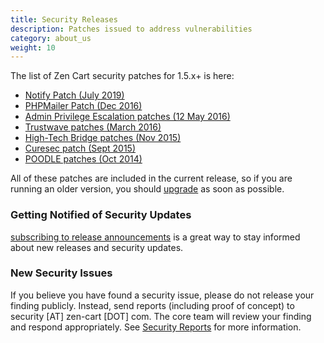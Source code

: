 ```yaml
---
title: Security Releases
description: Patches issued to address vulnerabilities
category: about_us
weight: 10
---
```


<!-- RELEASETIME - update --> 

The list of Zen Cart security patches for 1.5.x+ is here: 

*   [Notify Patch (July 2019)](https://www.zen-cart.com/showthread.php?225676-Security-Patch-for-all-versions-prior-to-v156c)
*   [PHPMailer Patch (Dec 2016)](https://www.zen-cart.com/showthread.php?221619-Patch-PHPMailer-security-patch-(Dec-2016)-for-v155c-and-older)
*   [Admin Privilege Escalation patches (12 May 2016)](https://www.zen-cart.com/showthread.php?220186-Patch-for-Admin-Privilege-Escalation-issue-in-v150-v155-(fixed-in-v155a))
*   [Trustwave patches (March 2016)](https://www.zen-cart.com/showthread.php?219732-Trustwave-Security-report-Patch-Included-TWSL2016-006)
*   [High-Tech Bridge patches (Nov 2015)](https://www.zen-cart.com/showthread.php?218914-Security-Patches-for-v1-5-4-November-2015)
*   [Curesec patch (Sept 2015)](https://www.zen-cart.com/showthread.php?218239-curesec-com-security-report-Patch-Included)
*   [POODLE patches (Oct 2014)](https://www.zen-cart.com/showthread.php?214916-Important-announcement-about-POODLE-and-payment-security)

All of these patches are included in the current release, so if you are running an older version, you should [upgrade](/user/upgrading/upgrading/) as soon as possible. 

### Getting Notified of Security Updates 

[subscribing to release announcements](/user/about_us/announcements) is a great way to stay informed about new releases and security updates. 

### New Security Issues 
If you believe you have found a security issue, please do not release your finding publicly.  Instead, send reports (including proof of concept) to security [AT] zen-cart [DOT] com.  The core team will review your finding and respond appropriately. See [Security Reports](/user/about_us/about/#security-reports) for more information. 

